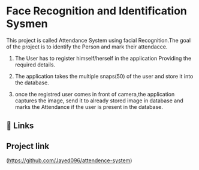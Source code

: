 
# Face Recognition and Identification Sysmen

This project is called Attendance System using facial Recognition.The goal of the project is to identify the Person and mark their attendacce.
1. The User has to register himself/herself in the application Providing the required details.
2. The application takes the multiple snaps(50) of the user and store it into the database.

3. once the registred user comes in front of camera,the application captures the image, send it to already stored image in database and marks the Attendance
if the user is present in the database.

## 🔗 Links
## Project link
(https://github.com/Jayed096/attendence-system)

#















